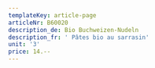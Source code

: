 ```yaml
---
templateKey: article-page
articleNr: B60020
description_de: Bio Buchweizen-Nudeln
description_fr: ' Pâtes bio au sarrasin'
unit: '3'
price: 14.--
---
```


